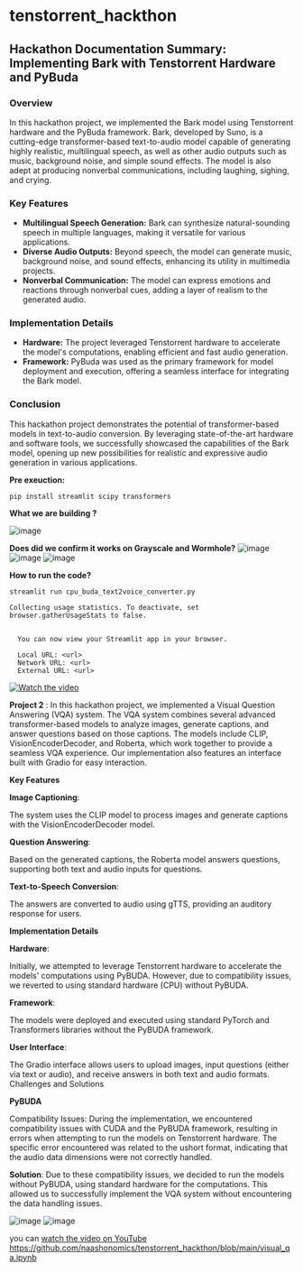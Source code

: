# tenstorrent_hackthon

## Hackathon Documentation Summary: Implementing Bark with Tenstorrent Hardware and PyBuda
### Overview
In this hackathon project, we implemented the Bark model using Tenstorrent hardware and the PyBuda framework. Bark, developed by Suno, is a cutting-edge transformer-based text-to-audio model capable of generating highly realistic, multilingual speech, as well as other audio outputs such as music, background noise, and simple sound effects. The model is also adept at producing nonverbal communications, including laughing, sighing, and crying.
### Key Features
- **Multilingual Speech Generation:** Bark can synthesize natural-sounding speech in multiple languages, making it versatile for various applications.
- **Diverse Audio Outputs:** Beyond speech, the model can generate music, background noise, and sound effects, enhancing its utility in multimedia projects.
- **Nonverbal Communication:** The model can express emotions and reactions through nonverbal cues, adding a layer of realism to the generated audio.
### Implementation Details
- **Hardware:** The project leveraged Tenstorrent hardware to accelerate the model's computations, enabling efficient and fast audio generation.
- **Framework:** PyBuda was used as the primary framework for model deployment and execution, offering a seamless interface for integrating the Bark model.
### Conclusion
This hackathon project demonstrates the potential of transformer-based models in text-to-audio conversion. By leveraging state-of-the-art hardware and software tools, we successfully showcased the capabilities of the Bark model, opening up new possibilities for realistic and expressive audio generation in various applications.


**Pre exeuction:**
```
pip install streamlit scipy transformers
```

**What we are building ?**

![image](https://github.com/user-attachments/assets/4043b12c-cc0a-40fd-88a5-b800ce588cdd)


**Does did we confirm it works on Grayscale and Wormhole?**
![image](https://github.com/user-attachments/assets/b88772a7-c353-477e-a87e-c281af947a97)
![image](https://github.com/user-attachments/assets/ba6b1091-9bb0-4880-8efa-8d8919f82996)
![image](https://github.com/user-attachments/assets/0c8c7921-939e-4cb9-b621-d6e1dd4ea3a0)


**How to run the code?**

```
streamlit run cpu_buda_text2voice_converter.py
```

```
Collecting usage statistics. To deactivate, set browser.gatherUsageStats to false.


  You can now view your Streamlit app in your browser.

  Local URL: <url>
  Network URL: <url>
  External URL: <url>
```
[![Watch the video](https://img.youtube.com/vi/xTSIQGpY7jc/maxresdefault.jpg)](https://www.youtube.com/watch?v=xTSIQGpY7jc)

**Project 2** : In this hackathon project, we implemented a Visual Question Answering (VQA) system. The VQA system combines several advanced transformer-based models to analyze images, generate captions, and answer questions based on those captions. The models include CLIP, VisionEncoderDecoder, and Roberta, which work together to provide a seamless VQA experience. Our implementation also features an interface built with Gradio for easy interaction.

**Key Features**

**Image Captioning**:

The system uses the CLIP model to process images and generate captions with the VisionEncoderDecoder model.

**Question Answering**: 

Based on the generated captions, the Roberta model answers questions, supporting both text and audio inputs for questions.

**Text-to-Speech Conversion**: 

The answers are converted to audio using gTTS, providing an auditory response for users.

**Implementation Details**

**Hardware**:

Initially, we attempted to leverage Tenstorrent hardware to accelerate the models' computations using PyBUDA. However, due to compatibility issues, we reverted to using standard hardware (CPU) without PyBUDA.

**Framework**: 

The models were deployed and executed using standard PyTorch and Transformers libraries without the PyBUDA framework.

**User Interface**: 

The Gradio interface allows users to upload images, input questions (either via text or audio), and receive answers in both text and audio formats.
Challenges and Solutions

**PyBUDA** 

Compatibility Issues: During the implementation, we encountered compatibility issues with CUDA and the PyBUDA framework, resulting in errors when attempting to run the models on Tenstorrent hardware. The specific error encountered was related to the ushort format, indicating that the audio data dimensions were not correctly handled.


**Solution**: Due to these compatibility issues, we decided to run the models without PyBUDA, using standard hardware for the computations. This allowed us to successfully implement the VQA system without encountering the data handling issues.

![image](https://github.com/user-attachments/assets/4fc27f9d-95f3-4bef-9b87-8ac09aef5da6)
![image](https://github.com/user-attachments/assets/5f871962-94f5-4602-b542-876d2e276b0b)

 you can [watch the video on YouTube](https://youtu.be/F3TUrAJzlqw)
https://github.com/naashonomics/tenstorrent_hackthon/blob/main/visual_qa.ipynb
